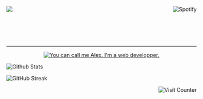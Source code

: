[<header align='top'><img align="right" src="https://spotify-github-profile.vercel.app/api/view?uid=xdeepz&cover_image=true&theme=novatorem&bar_color=0dbef2&bar_color_cover=false&align=right" alt="Spotify">](https://spotify-github-profile.vercel.app/api/view?uid=xdeepz&redirect=true)<img align='left' src='https://readme-typing-svg.herokuapp.com?color=%2336BCF7&center=true&vCenter=false&width=485&height=65&lines=TRAINING+COURSE+AT+ONLINEFORMAPRO'></header>

<br><br><br><hr>

[<p align="center"><img src="https://i.imgur.com/0Pl86VZ.png" alt="You can call me Alex. I'm a web developper.">](https://github.com/AlexandreHamm)</p>
<img align="center" src="https://github-readme-stats.vercel.app/api?username=AlexandreHamm&theme=react&show_icons=true&hide_title=true&hide_border=true" alt="Github Stats">


![GitHub Streak](http://github-readme-streak-stats.herokuapp.com?user=AlexandreHamm&theme=react&hide_border=true&date_format=M%20j%5B%2C%20Y%5D&fire=DDDDDD&currStreakNum=DDDDDD&sideNums=DDDDDD)

<img align="right" src="https://profile-counter.glitch.me/AlexandreHamm/count.svg" alt="Visit Counter">


